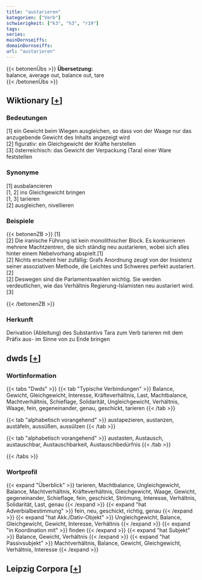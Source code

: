 ```yaml
---
title: "austarieren"
kategorien: ["Verb"]
schwierigkeit: ["k3", "h3", "r19"]
tags:
series:
mainDornseiffs:
domainDornseiffs:
url: "austarieren"
---
```


{{< betonenÜbs >}}
**Übersetzung:**  
balance, average out, balance out, tare  
{{< /betonenÜbs >}}

## Wiktionary [[+](https://de.wiktionary.org/wiki/austarieren)]

### Bedeutungen
[1] ein Gewicht beim Wiegen ausgleichen, so dass von der Waage nur das anzugebende Gewicht des Inhalts angezeigt wird  
[2] figurativ: ein Gleichgewicht der Kräfte herstellen  
[3] österreichisch: das Gewicht der Verpackung (Tara) einer Ware feststellen  

### Synonyme
[1] ausbalancieren  
[1, 2] ins Gleichgewicht bringen  
[1, 3] tarieren  
[2] ausgleichen, nivellieren  

### Beispiele
{{< betonenZB >}}
[1]  
[2] Die iranische Führung ist kein monolithischer Block. Es konkurrieren mehrere Machtzentren, die sich ständig neu austarieren, wobei sich alles hinter einem Nebelvorhang abspielt.[1]  
[2] Nichts erscheint hier zufällig: Grafs Anordnung zeugt von der Insistenz seiner assoziativen Methode, die Leichtes und Schweres perfekt austariert.[2]  
[2] Deswegen sind die Parlamentswahlen wichtig. Sie werden verdeutlichen, wie das Verhältnis Regierung-Islamisten neu austariert wird.[3]  

{{< /betonenZB >}}
### Herkunft
Derivation (Ableitung) des Substantivs Tara zum Verb tarieren mit dem Präfix aus- im Sinne von zu Ende bringen  



## dwds [[+](https://www.dwds.de/wb/austarieren)]

### Wortinformation
{{< tabs "Dwds" >}}
{{< tab "Typische Verbindungen" >}}
Balance, Gewicht, Gleichgewicht, Interesse, Kräfteverhältnis, Last, Machtbalance, Machtverhältnis, Schieflage, Solidarität, Ungleichgewicht, Verhältnis, Waage, fein, gegeneinander, genau, geschickt, tarieren
{{< /tab >}}

{{< tab "alphabetisch vorangehend" >}}
austapezieren, austanzen, austäfeln, aussüßen, aussülzen
{{< /tab >}}

{{< tab "alphabetisch vorangehend" >}}
austasten, Austausch, austauschbar, Austauschbarkeit, Austauschbedürfnis
{{< /tab >}}

{{< /tabs >}}

### Wortprofil
{{< expand "Überblick" >}} tarieren, Machtbalance, Ungleichgewicht, Balance, Machtverhältnis, Kräfteverhältnis, Gleichgewicht, Waage, Gewicht, gegeneinander, Schieflage, fein, geschickt, Strömung, Interesse, Verhältnis, Solidarität, Last, genau {{< /expand >}}
{{< expand "hat Adverbialbestimmung" >}} fein, neu, geschickt, richtig, genau {{< /expand >}}
{{< expand "hat Akk./Dativ-Objekt" >}} Ungleichgewicht, Balance, Gleichgewicht, Gewicht, Interesse, Verhältnis {{< /expand >}}
{{< expand "in Koordination mit" >}} finden {{< /expand >}}
{{< expand "hat Subjekt" >}} Balance, Gewicht, Verhältnis {{< /expand >}}
{{< expand "hat Passivsubjekt" >}} Machtverhältnis, Balance, Gewicht, Gleichgewicht, Verhältnis, Interesse {{< /expand >}}

## Leipzig Corpora [[+](https://corpora.uni-leipzig.de/en/res?word=austarieren&corpusId=deu_newscrawl-public_2018)]

